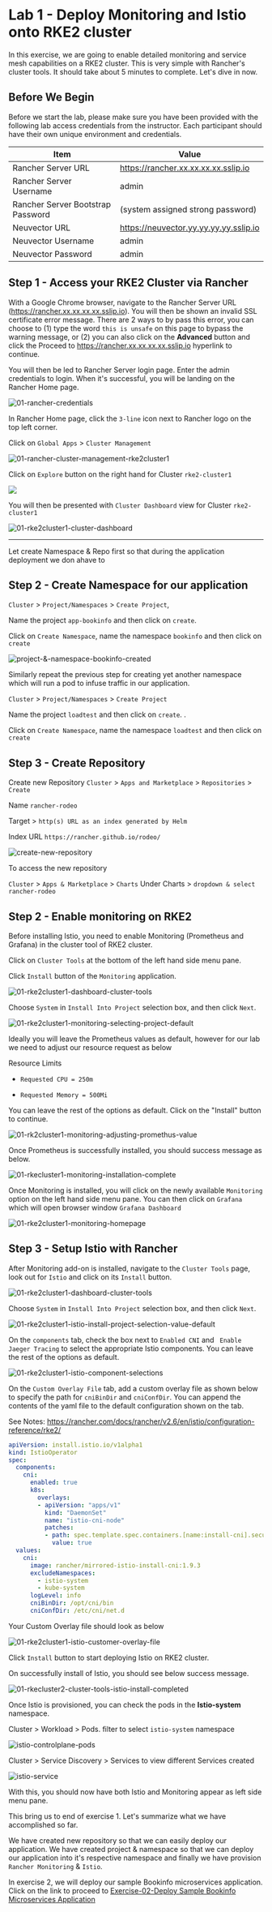 # Lab 1 - Deploy Monitoring and Istio onto RKE2 cluster

In this exercise, we are going to enable detailed monitoring and service mesh capabilities on a RKE2 cluster. This is very simple with Rancher's cluster tools. It should take about 5 minutes to complete. Let's dive in now.



## Before We Begin

Before we start the lab, please make sure you have been provided with the following lab access credentials from the instructor. Each participant should have their own unique environment and credentials.

| Item                              | Value                                  |
| --------------------------------- | -------------------------------------- |
| Rancher Server URL                | https://rancher.xx.xx.xx.xx.sslip.io   |
| Rancher Server Username           | admin                                  |
| Rancher Server Bootstrap Password | (system assigned strong password)      |
| Neuvector URL                     | https://neuvector.yy.yy.yy.yy.sslip.io |
| Neuvector Username                | admin                                  |
| Neuvector Password                | admin                                  |



## Step 1 - Access your RKE2 Cluster via Rancher

With a Google Chrome browser, navigate to the Rancher Server URL (https://rancher.xx.xx.xx.xx.sslip.io). You will then be shown an invalid SSL certificate error message. There are 2 ways to by pass this error, you can choose to (1) type the word `this is unsafe` on this page to bypass the warning message, or (2) you can also click on the **Advanced** button and click the Proceed to https://rancher.xx.xx.xx.xx.sslip.io hyperlink to continue. 

You will then be led to Rancher Server login page. Enter the admin credentials to login. When it's successful, you will be landing on the Rancher Home page. 

![01-rancher-credentials](../images/01-rancher-credentials-16507073634331.png)



In Rancher Home page, click the `3-line` icon next to Rancher logo on the top left corner. 

Click on `Global Apps` > `Cluster Management`

![01-rancher-cluster-management-rke2cluster1](../images/01-rancher-cluster-management-rke2cluster1.png)

Click on `Explore` button on the right hand for Cluster `rke2-cluster1`

![](../images/01-rancher-cluster-management-rke2cluster1-explore.png)

You will then be presented with `Cluster Dashboard` view for Cluster `rke2-cluster1`

![01-rke2cluster1-cluster-dashboard](../images/01-rke2cluster1-cluster-dashboard.png)



---------------------------------------------------------------------------------------------------------------------------------------------------------------------------------------------------------------------

Let create Namespace & Repo first so that during the application deployment we don ahave to 

## Step 2 - Create Namespace for our application

`Cluster` > `Project/Namespaces` > `Create Project`, 

Name the project `app-bookinfo` and then click on `create`.  

Click on `Create Namespace`, name the namespace `bookinfo` and then click on `create`

![project-&-namespace-bookinfo-created](../images/project-&-namespace-bookinfo-created-16555693733721.png)



Similarly repeat the previous step for creating yet another namespace which will run a pod to infuse traffic in our application. 

`Cluster` > `Project/Namespaces` > `Create Project`

Name the project `loadtest` and then click on `create`.  .


Click on `Create Namespace`, name the namespace `loadtest` and then click on `create`

## Step 3 - Create Repository

Create new Repository `Cluster` > `Apps and Marketplace` > `Repositories` > `Create`

Name `rancher-rodeo`

Target > `http(s) URL as an index generated by Helm` 

Index URL `https://rancher.github.io/rodeo/`

![create-new-repository](../images/create-new-repository-16555693996772.png)

To access the new repository 

`Cluster` > `Apps & Marketplace` > `Charts`  Under Charts > `dropdown & select rancher-rodeo`

## Step 2 - Enable monitoring on RKE2

Before installing Istio, you need to enable Monitoring (Prometheus and Grafana) in the cluster tool of RKE2 cluster.

Click on `Cluster Tools` at the bottom of the left hand side menu pane. 

Click `Install`  button of the `Monitoring` application.

![01-rke2cluster1-dashboard-cluster-tools](../images/01-rke2cluster1-dashboard-cluster-tools.png)

Choose `System` in `Install Into Project` selection box, and then click `Next`.

![01-rke2cluster1-monitoring-selecting-project-default](../images/01-rke2cluster1-monitoring-selecting-project-default.png)

Ideally you will leave the Prometheus values as default, however for our lab we need to adjust our resource request as below

Resource Limits 

* `Requested CPU = 250m`

* `Requested Memory = 500Mi`

You can leave the rest of the options as default. Click on the "Install" button to continue.

![01-rk2cluster1-monitoring-adjusting-promethus-value](../images/01-rk2cluster1-monitoring-adjusting-promethus-value.png)

Once Prometheus is successfully installed, you should success message as below. 

![01-rkecluster1-monitoring-installation-complete](../images/01-rkecluster1-monitoring-installation-complete.png)

Once Monitoring is installed, you will click on the newly available `Monitoring` option on the left hand side menu pane. You can then click on `Grafana` which will open browser window `Grafana Dashboard`

![01-rke2cluster1-monitoring-homepage](../images/01-rke2cluster1-monitoring-homepage.png)

## Step 3 - Setup Istio with Rancher

After Monitoring add-on is installed, navigate to the `Cluster Tools` page, look out for `Istio` and click on its `Install` button.

![01-rke2cluster1-dashboard-cluster-tools](../images/01-rke2cluster1-dashboard-cluster-tools.png)

Choose `System` in `Install Into Project` selection box, and then click `Next`.

![01-rke2cluster1-istio-install-project-selection-value-default](../images/01-rke2cluster1-istio-install-project-selection-value-default.png)

On the `components` tab, check the box next to `Enabled CNI` and ` Enable Jaeger Tracing` to select the appropriate Istio components. 
You can leave the rest of the options as default.

![01-rke2cluster1-istio-component-selections](../images/01-rke2cluster1-istio-component-selections.png)

On the `Custom Overlay File` tab, add a custom overlay file as shown below to specify the path for `cniBinDir` and `cniConfDir`.
You can append the contents of the yaml file to the default configuration shown on the tab.

See Notes: https://rancher.com/docs/rancher/v2.6/en/istio/configuration-reference/rke2/

```yaml
apiVersion: install.istio.io/v1alpha1
kind: IstioOperator
spec:
  components:
    cni:
      enabled: true
      k8s:
        overlays:
        - apiVersion: "apps/v1"
          kind: "DaemonSet"
          name: "istio-cni-node"
          patches:
          - path: spec.template.spec.containers.[name:install-cni].securityContext.privileged
            value: true
  values:
    cni:
      image: rancher/mirrored-istio-install-cni:1.9.3
      excludeNamespaces:
        - istio-system
        - kube-system
      logLevel: info
      cniBinDir: /opt/cni/bin
      cniConfDir: /etc/cni/net.d
```

Your Custom Overlay file should look as below

![01-rke2cluster1-istio-customer-overlay-file](../images/01-rke2cluster1-istio-customer-overlay-file.png)

Click `Install` button to start deploying Istio on RKE2 cluster.

On successfully install of Istio, you should see below success message.

![01-rkecluster2-cluster-tools-istio-install-completed](../images/01-rkecluster2-cluster-tools-istio-install-completed.png)

Once Istio is provisioned, you can check the pods in the **Istio-system** namespace. 

Cluster > Workload > Pods. filter to select `istio-system`  namespace 

![istio-controlplane-pods](../images/istio-controlplane-pods-16555694373013.png)

Cluster > Service Discovery > Services to view different Services created

![istio-service](../images/istio-service-16555694554844.png)

With this, you should now have both Istio and Monitoring appear as left side menu pane. 

This bring us to end of exercise 1. Let's summarize what we have accomplished so far.  

We have created new repository so that we can easily deploy our application. We have created project & namespace so that we can deploy our application into it's respective namespace and finally we have provision `Rancher Monitoring` & `Istio`. 

In exercise 2, we will deploy our sample Bookinfo microservices application. Click on the link to proceed to [Exercise-02-Deploy Sample Bookinfo Microservices Application](https://github.com/dsohk/rancher-istio-workshop/blob/main/docs/Exercise-02-DeploySampleBookinfoMicroservicesApplication.md)

